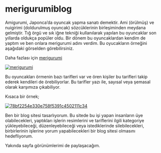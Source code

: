 # merigurumiblog
Amigurumi, Japonca’da oyuncak yapma sanatı demektir. Ami (örülmüş) ve nuigirimi (doldurulmuş oyuncak) sözcüklerinin birleşiminden meydana gelmiştir.
Tığ örgü ve sık iğne tekniği kullanılarak yapılan bu oyuncaklar son yıllarda oldukça popüler oldu. Bir dönem bu oyuncaklardan kendim de yaptım ve ben onlara merigurumi adını verdim. Bu oyucakların örneğini aşağıdaki görselden görebilirsiniz. 

Daha fazlası için [merigurumi](https://www.instagram.com/meriigurumi/)

<a href="https://ibb.co/p2H9L4K"><img src="https://i.ibb.co/1ZCwmRX/merigurumi.jpg" alt="merigurumi" border="0"></a>

Bu oyuncakları örmenin bazı tarifleri var ve ören kişiler bu tarifleri takip ederek kendileri de örebiliyorlar. Bu tarifler yazı ile, sayısal veya şemasal olarak karşımıza çıkabiliyor. 

Kısaca bir örnek;

<a href="https://imgbb.com/"><img src="https://i.ibb.co/6BJpSR9/78bf2254e330e758f5391c4502111c34.jpg" alt="78bf2254e330e758f5391c4502111c34" border="0"></a>

Ben bir blog sitesi tasarlıyorum. Bu sitede bu işi yapan insanların üye olabilecekleri, yaptıkları işlerin resimlerini ve tariflerini  ilgili kategoriye yükleyebileceği, düzenleyebileceği veya istediklerinde silebilecekleri, birbirlerinin işlerine yorum yapabilecekleri bir blog sitesi olmasını hedefliyorum. 

Yakında sayfa görünümlerimi de paylaşacağım.
